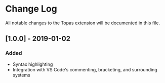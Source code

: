 # Change Log
All notable changes to the Topas extension will be documented in this file.

## [1.0.0] - 2019-01-02
### Added
- Syntax highlighting
- Integration with VS Code's commenting, bracketing, and surrounding systems